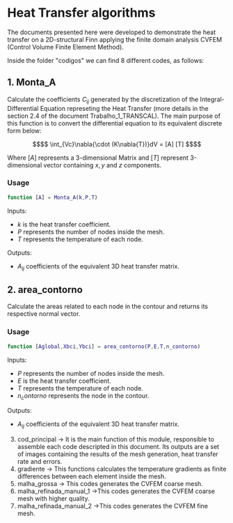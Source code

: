 # Heat Transfer algorithms

The documents presented here were developed to demonstrate the heat transfer on a 2D-structural Finn applying the finite domain analysis CVFEM (Control Volume Finite Element Method). 

Inside the folder "codigos" we can find 8 different codes, as follows:
## 1. Monta_A
Calculate the coefficients $C_{ij}$ generated by the discretization of the Integral-Differential Equation represeting the Heat Transfer (more details in the section 2.4 of the document Trabalho_1_TRANSCAL). The main purpose of this function is to convert the differential equation to its equivalent discrete form below:
```math
$$ \int_{Vc}\nabla{\cdot (K\nabla{T})}dV = [A] [T] $$
```
Where $[A]$ represents a 3-dimensional Matrix and $[T]$ represent 3-dimensional vector containing $x,y$ and $z$ components.

### Usage

```MATLAB
function [A] = Monta_A(k,P,T)

```
Inputs:
- $k$ is the heat transfer coefficient.
- $P$ represents the number of nodes inside the mesh.
- $T$ represents the temperature of each node.

Outputs:
- $A_{ij}$ coefficients of the equivalent 3D heat transfer matrix.
 
## 2. area_contorno
Calculate the areas related to each node in the contour and returns its respective normal vector.

### Usage

```MATLAB
function [Aglobal,Xbci,Ybci] = area_contorno(P,E,T,n_contorno)

```

Inputs:
- $P$ represents the number of nodes inside the mesh.
- $E$ is the heat transfer coefficient.
- $T$ represents the temperature of each node.
- $n_contorno$ represents the node in the contour.


Outputs:
- $A_{ij}$ coefficients of the equivalent 3D heat transfer matrix.

3. cod_principal -> It is the main function of this module, responsible to assemble each code descripted in this document. Its outputs are a set of images containing the results of the mesh generation, heat transfer rate and errors.
4. gradiente -> This functions calculates the temperature gradients as finite differences between each element inside the mesh.
5. malha_grossa -> This codes generates the CVFEM coarse mesh.
6. malha_refinada_manual_1 ->This codes generates the CVFEM coarse mesh with higher quality.
7. malha_refinada_manual_2 ->This codes generates the CVFEM fine mesh.
